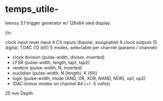 temps_utile-
============

teensy 3.1 trigger generator w/ 128x64 oled display.

i/o:

clock input
reset input
4 CV inputs (bipolar, assignable)
6 clock outputs (5 digital, 1 DAC (12 bit))
5 modes, selectable per channel (params / channel): 
- clock division (pulse-width, divisor, inverted)
- LFSR (pulse-width, length, tap1, tap2)
- random (pulse-width, N, inverted)
- euclidian (pulse-width, N (length), K (fill))
- logic (pulse-width, mode (AND, OR, XOR, NAND, NOR), op1, op2)
- (DAC bonus modes on channel #4 (+/- 5 volts))

25 mm Depth

